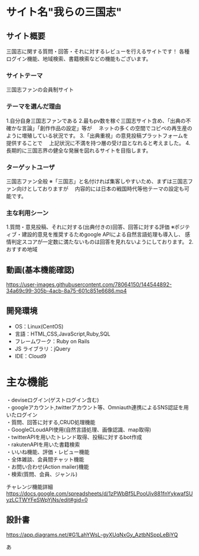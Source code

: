 # サイト名"我らの三国志"

## サイト概要

三国志に関する質問・回答・それに対するレビューを行えるサイトです！
各種ログイン機能、地域検索、書籍検索などの機能もございます。

### サイトテーマ
三国志ファンの会員制サイト

### テーマを選んだ理由
1.自分自身三国志ファンである
2.最もpv数を稼ぐ三国志サイト含め、「出典の不確かな言論」「創作作品の設定」等が
　ネットの多くの空間でコピペの再生産のように増殖している状況です。
3.「出典重視」の意見投稿プラットフォームを提供することで
　上記状況に不満を持つ層の受け皿となれると考えました。
4.長期的に三国志界の健全な発展を図れるサイトを目指します。

### ターゲットユーザ
三国志ファン全般
※「三国志」と名付ければ集客しやすいため、まずは三国志ファン向けとしておりますが
　内容的には日本の戦国時代等他テーマの設定も可能です。

### 主な利用シーン
1.質問・意見投稿、それに対する(出典付きの)回答、回答に対する評価
※ポジティブ・建設的意見を推奨するためgoogle APIによる自然言語処理も導入し、
  感情判定スコアが一定数に満たないものは回答を見れないようにしております。
2.おすすめ地域

## 動画(基本機能確認)
<https://user-images.githubusercontent.com/78064150/144544892-34a69c99-305b-4acb-8a75-601c851e6686.mp4>

## 開発環境

- OS：Linux(CentOS)
- 言語：HTML,CSS,JavaScript,Ruby,SQL
- フレームワーク：Ruby on Rails
- JS ライブラリ：jQuery
- IDE：Cloud9

# 主な機能

・deviseログイン(ゲストログイン含む)  
・googleアカウント,twitterアカウント等、Omniauth連携によるSNS認証を用いたログイン  
・質問、回答に対する,CRUD処理機能  
・GoogleCLoudAPI使用(自然言語処理、画像認識、map取得)  
・twitterAPIを用いたトレンド取得、投稿に対するbot作成  
・rakutenAPIを用いた書籍検索  
・いいね機能、評価・レビュー機能    
・全体雑談、会員間チャット機能  
・お問い合わせ(Action mailer)機能  
・検索(質問、会員、ジャンル)  

 チャレンジ機能詳細    
<https://docs.google.com/spreadsheets/d/1zPWbBf5LPooUiv881fnYykwafSUyzLCTWYFeSWpYjNs/edit#gid=0>

## 設計書
<https://app.diagrams.net/#G1LahYWsL-gyXUqNxGy_AztbNSppLeBiYQ>

あ

